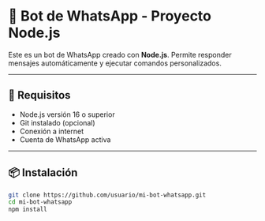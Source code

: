 # 🤖 Bot de WhatsApp - Proyecto Node.js

Este es un bot de WhatsApp creado con **Node.js**. Permite responder mensajes automáticamente y ejecutar comandos personalizados.

---

## 🚀 Requisitos

- Node.js versión 16 o superior
- Git instalado (opcional)
- Conexión a internet
- Cuenta de WhatsApp activa

---

## 📦 Instalación

```bash
git clone https://github.com/usuario/mi-bot-whatsapp.git
cd mi-bot-whatsapp
npm install
